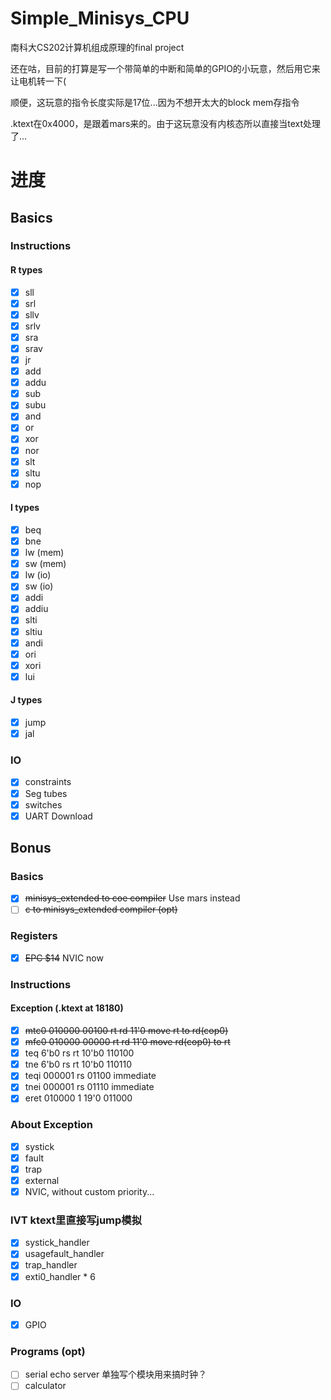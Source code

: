 # Simple_Minisys_CPU

南科大CS202计算机组成原理的final project

还在咕，目前的打算是写一个带简单的中断和简单的GPIO的小玩意，然后用它来让电机转一下(

顺便，这玩意的指令长度实际是17位...因为不想开太大的block mem存指令

.ktext在0x4000，是跟着mars来的。由于这玩意没有内核态所以直接当text处理了...

# 进度
## Basics
### Instructions
#### R types
- [x] sll
- [x] srl
- [x] sllv
- [x] srlv
- [x] sra
- [x] srav
- [x] jr
- [x] add
- [x] addu
- [x] sub
- [x] subu
- [x] and
- [x] or
- [x] xor
- [x] nor
- [x] slt
- [x] sltu
- [x] nop

#### I types
- [x] beq
- [x] bne
- [x] lw (mem)
- [x] sw (mem)
- [x] lw (io)
- [x] sw (io)
- [x] addi
- [x] addiu
- [x] slti
- [x] sltiu
- [x] andi
- [x] ori
- [x] xori
- [x] lui

#### J types
- [x] jump
- [x] jal

### IO
- [x] constraints
- [x] Seg tubes
- [x] switches
- [x] UART Download
  
## Bonus

### Basics
- [x] ~~minisys_extended to coe compiler~~ Use mars instead
- [ ] ~~c to minisys_extended compiler (opt)~~

### Registers
- [x] ~~EPC $14~~ NVIC now

### Instructions

#### Exception (.ktext at 18180)
- [x] ~~mtc0 010000 00100 rt rd 11'0 move rt to rd(cop0)~~
- [x] ~~mfc0 010000 00000 rt rd 11'0 move rd(cop0) to rt~~
- [x] teq 6'b0 rs rt 10'b0 110100
- [x] tne 6'b0 rs rt 10'b0 110110
- [x] teqi 000001 rs 01100 immediate
- [x] tnei 000001 rs 01110 immediate
- [x] eret 010000 1 19'0 011000

### About Exception
- [x] systick
- [x] fault
- [x] trap
- [x] external
- [x] NVIC, without custom priority...

### IVT ktext里直接写jump模拟
- [x] systick_handler
- [x] usagefault_handler
- [x] trap_handler
- [x] exti0_handler * 6

### IO
- [x] GPIO

### Programs (opt)
- [ ] serial echo server 单独写个模块用来搞时钟？
- [ ] calculator
